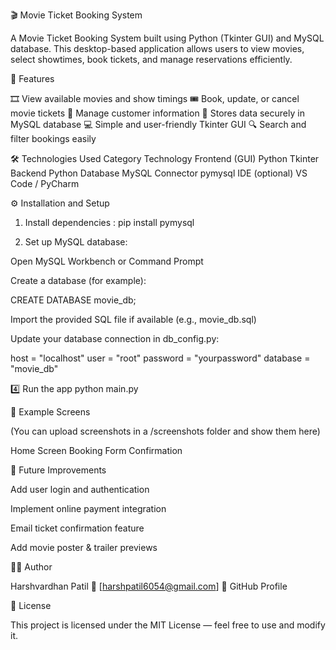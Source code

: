 🎬 Movie Ticket Booking System

A Movie Ticket Booking System built using Python (Tkinter GUI) and MySQL database.
This desktop-based application allows users to view movies, select showtimes, book tickets, and manage reservations efficiently.

🚀 Features

🎞️ View available movies and show timings
🎟️ Book, update, or cancel movie tickets
👥 Manage customer information
💾 Stores data securely in MySQL database
💻 Simple and user-friendly Tkinter GUI
🔍 Search and filter bookings easily

🛠️ Technologies Used
Category	Technology
Frontend (GUI)	Python Tkinter
Backend	Python
Database	MySQL
Connector	pymysql
IDE (optional)	VS Code / PyCharm

⚙️ Installation and Setup
1. Install dependencies :
pip install pymysql

2. Set up MySQL database:

Open MySQL Workbench or Command Prompt

Create a database (for example):

CREATE DATABASE movie_db;


Import the provided SQL file if available (e.g., movie_db.sql)

Update your database connection in db_config.py:

host = "localhost"
user = "root"
password = "yourpassword"
database = "movie_db"

4️⃣ Run the app
python main.py

🧩 Example Screens

(You can upload screenshots in a /screenshots folder and show them here)

Home Screen	Booking Form	Confirmation

	
	
🧠 Future Improvements

Add user login and authentication

Implement online payment integration

Email ticket confirmation feature

Add movie poster & trailer previews

🧑‍💻 Author

Harshvardhan Patil
📧 [harshpatil6054@gmail.com]
🔗 GitHub Profile

📜 License

This project is licensed under the MIT License — feel free to use and modify it.
